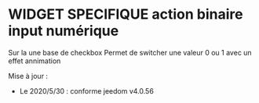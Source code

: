 # WIDGET SPECIFIQUE action binaire input numérique

Sur la une base de checkbox
Permet de switcher une valeur 0 ou 1
avec un effet annimation

Mise à jour :
- Le 2020/5/30 : conforme jeedom v4.0.56
